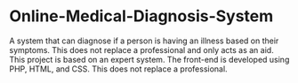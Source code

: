 # Online-Medical-Diagnosis-System
A system that can diagnose if a person is having an illness based on their symptoms. This does not replace a professional and only acts as an aid. This project is based on an expert system. The front-end is developed using PHP, HTML, and CSS. This does not replace a professional.
